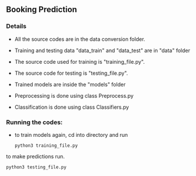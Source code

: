 ## Booking Prediction


### Details

- All the source codes are in the data conversion folder. 

- Training and testing data "data_train" and "data_test" are in "data" folder

- The source code used for training is "training_file.py".  

- The source code for testing is "testing_file.py". 

- Trained models are inside the "models" folder

- Preprocessing is done using class Preprocess.py

- Classification is done using class Classifiers.py




### Running the codes:


- to train models again, cd into directory and run 

  ```
  python3 training_file.py
  ```
 
to make predictions run.

  ```
  python3 testing_file.py
  ```
